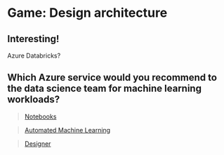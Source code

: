 # Game: Design architecture

## Interesting!

Azure Databricks? 

## Which Azure service would you recommend to the data science team for machine learning workloads?

> [Notebooks](../Q2/01.md)

> [Automated Machine Learning](../Q2/02.md)

> [Designer](../Q2/03.md)
